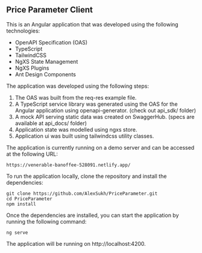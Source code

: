 ## Price Parameter Client

This is an Angular application that was developed using the following technologies:

- OpenAPI Specification (OAS)
- TypeScript
- TailwindCSS
- NgXS State Management
- NgXS Plugins
- Ant Design Components

The application was developed using the following steps:

1. The OAS was built from the req-res example file.
2. A TypeScript service library was generated using the OAS for the Angular application using openapi-generator. (check out api_sdk/ folder)
3. A mock API serving static data was created on SwaggerHub. (specs are available at api_docs/ folder)
4. Application state was modelled using ngxs store.
5. Application ui was built using tailwindcss utility classes.

The application is currently running on a demo server and can be accessed at the following URL:

```
https://venerable-banoffee-528091.netlify.app/
```

To run the application locally, clone the repository and install the dependencies:

```
git clone https://github.com/AlexSukh/PriceParameter.git
cd PriceParameter
npm install
```

Once the dependencies are installed, you can start the application by running the following command:

```
ng serve
```

The application will be running on http://localhost:4200.

